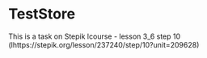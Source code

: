 # TestStore
This is a task on Stepik lcourse - lesson 3_6 step 10 (lhttps://stepik.org/lesson/237240/step/10?unit=209628)
